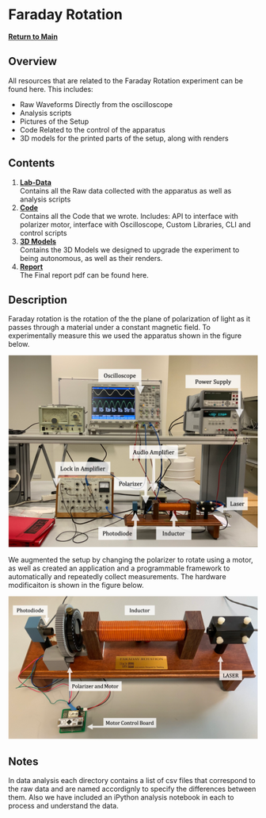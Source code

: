 # Faraday Rotation

**[Return to Main](https://github.com/PanosEconomou/advanced-lab)**

## Overview

All resources that are related to the Faraday Rotation experiment can be found here. This includes:

- Raw Waveforms Directly from the oscilloscope
- Analysis scripts
- Pictures of the Setup
- Code Related to the control of the apparatus
- 3D models for the printed parts of the setup, along with renders

## Contents

1. **[Lab-Data](https://github.com/PanosEconomou/advanced-lab/tree/main/2.Faraday-Rotation/1.Lab-Data)**  
  Contains all the Raw data collected with the apparatus as well as analysis scripts
2. **[Code](https://github.com/PanosEconomou/advanced-lab/tree/main/2.Faraday-Rotation/2.Code)**  
  Contains all the Code that we wrote. Includes: API to interface with polarizer motor, interface with Oscilloscope, Custom Libraries, CLI and control scripts
3. **[3D Models](https://github.com/PanosEconomou/advanced-lab/tree/main/2.Faraday-Rotation/3.3D-Models)**  
  Contains the 3D Models we designed to upgrade the experiment to being autonomous, as well as their renders.
4. **[Report](https://github.com/PanosEconomou/advanced-lab/blob/main/2.Faraday-Rotation/4.Report-Media/Faraday_Rotation_Report.pdf)**  
  The Final report pdf can be found here.

## Description

Faraday rotation is the rotation of the the plane of polarization of light as it passes through a material under a constant magnetic field. To experimentally measure this we used the apparatus shown in the figure below.

![Apparatus](4.Report-Media/Figures/experimental-setup-annotated.png)

We augmented the setup by changing the polarizer to rotate using a motor, as well as created an application and a programmable framework to automatically and repeatedly collect measurements. The hardware modificaiton is shown in the figure below.

![Modification](4.Report-Media/Figures/coil-annotated.png)

## Notes

In data analysis each directory contains a list of csv files that correspond to the raw data and are named accordignly to specify the differences between them. Also we have included an iPython analysis notebook in each to process and understand the data.
